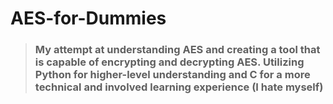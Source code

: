 # AES-for-Dummies
> ### My attempt at understanding AES and creating a tool that is capable of encrypting and decrypting AES. Utilizing Python for higher-level understanding and C for a more technical and involved learning experience (I hate myself)
